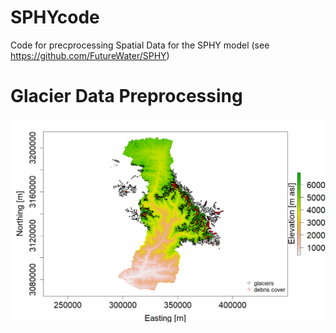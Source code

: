 # SPHYcode
Code for precprocessing Spatial Data for the SPHY model (see https://github.com/FutureWater/SPHY)

# Glacier Data Preprocessing

![Alt text](Domain_Glaciers.png?raw=true "Title")
